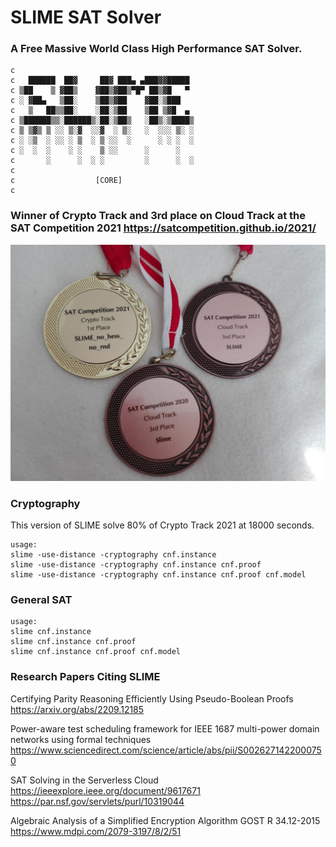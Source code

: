 # SLIME SAT Solver

### A Free Massive World Class High Performance SAT Solver.

    c
    c   ██████  ██▓     ██▓ ███▄ ▄███▓▓█████
    c ▒██    ▒ ▓██▒    ▓██▒▓██▒▀█▀ ██▒▓█   ▀
    c ░ ▓██▄   ▒██░    ▒██▒▓██    ▓██░▒███
    c   ▒   ██▒▒██░    ░██░▒██    ▒██ ▒▓█  ▄
    c ▒██████▒▒░██████▒░██░▒██▒   ░██▒░▒████▒
    c ▒ ▒▓▒ ▒ ░░ ▒░▓  ░░▓  ░ ▒░   ░  ░░░ ▒░ ░
    c ░ ░▒  ░ ░░ ░ ▒  ░ ▒ ░░  ░      ░ ░ ░  ░
    c ░  ░  ░    ░ ░    ▒ ░░      ░      ░
    c       ░      ░  ░ ░         ░      ░  ░
    c
    c                  [CORE]
    c

### Winner of Crypto Track and 3rd place on Cloud Track at the SAT Competition 2021 https://satcompetition.github.io/2021/
<img src="https://raw.githubusercontent.com/maxtuno/SLIME/master/medals.jpeg"/>

### Cryptography
  This version of SLIME solve 80% of Crypto Track 2021 at 18000 seconds.
  
    usage: 
    slime -use-distance -cryptography cnf.instance
    slime -use-distance -cryptography cnf.instance cnf.proof
    slime -use-distance -cryptography cnf.instance cnf.proof cnf.model
  
### General SAT
    usage:
    slime cnf.instance
    slime cnf.instance cnf.proof
    slime cnf.instance cnf.proof cnf.model
    
### Research Papers Citing SLIME

Certifying Parity Reasoning Efficiently Using Pseudo-Boolean Proofs https://arxiv.org/abs/2209.12185

Power-aware test scheduling framework for IEEE 1687 multi-power domain networks using formal techniques https://www.sciencedirect.com/science/article/abs/pii/S0026271422000750

SAT Solving in the Serverless Cloud https://ieeexplore.ieee.org/document/9617671 https://par.nsf.gov/servlets/purl/10319044

Algebraic Analysis of a Simplified Encryption Algorithm GOST R 34.12-2015 https://www.mdpi.com/2079-3197/8/2/51
